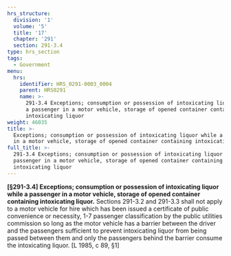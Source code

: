 ```yaml
---
hrs_structure:
  division: '1'
  volume: '5'
  title: '17'
  chapter: '291'
  section: 291-3.4
type: hrs_section
tags:
  - Government
menu:
  hrs:
    identifier: HRS_0291-0003_0004
    parent: HRS0291
    name: >-
      291-3.4 Exceptions; consumption or possession of intoxicating liquor while
      a passenger in a motor vehicle, storage of opened container containing
      intoxicating liquor
weight: 46035
title: >-
  Exceptions; consumption or possession of intoxicating liquor while a passenger
  in a motor vehicle, storage of opened container containing intoxicating liquor
full_title: >-
  291-3.4 Exceptions; consumption or possession of intoxicating liquor while a
  passenger in a motor vehicle, storage of opened container containing
  intoxicating liquor
---
```

**[§291-3.4] Exceptions; consumption or possession of intoxicating liquor while a passenger in a motor vehicle, storage of opened container containing intoxicating liquor.** Sections 291-3.2 and 291-3.3 shall not apply to a motor vehicle for hire which has been issued a certificate of public convenience or necessity, 1-7 passenger classification by the public utilities commission so long as the motor vehicle has a barrier between the driver and the passengers sufficient to prevent intoxicating liquor from being passed between them and only the passengers behind the barrier consume the intoxicating liquor. [L 1985, c 89, §1]